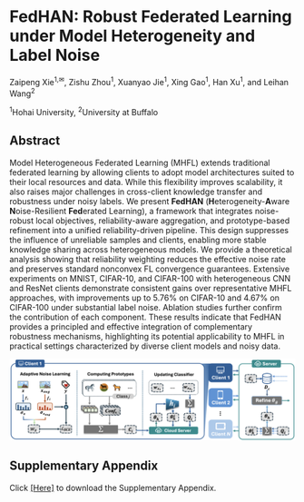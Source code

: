 # FedHAN: Robust Federated Learning under Model Heterogeneity and Label Noise

Zaipeng Xie<sup>1,✉</sup>, Zishu Zhou<sup>1</sup>, Xuanyao Jie<sup>1</sup>, Xing Gao<sup>1</sup>, Han Xu<sup>1</sup>, and Leihan Wang<sup>2</sup>

<sup>1</sup>Hohai University, <sup>2</sup>University at Buffalo

## Abstract

Model Heterogeneous Federated Learning (MHFL) extends traditional federated learning by allowing clients to adopt model architectures suited to their local resources and data. While this flexibility improves scalability, it also raises major challenges in cross-client knowledge transfer and robustness under noisy labels. We present **FedHAN** (**H**eterogeneity-**A**ware **N**oise-Resilient **Fed**erated Learning), a framework that integrates noise-robust local objectives, reliability-aware aggregation, and prototype-based refinement into a unified reliability-driven pipeline. This design suppresses the influence of unreliable samples and clients, enabling more stable knowledge sharing across heterogeneous models. We provide a theoretical analysis showing that reliability weighting reduces the effective noise rate and preserves standard nonconvex FL convergence guarantees. Extensive experiments on MNIST, CIFAR-10, and CIFAR-100 with heterogeneous CNN and ResNet clients demonstrate consistent gains over representative MHFL approaches, with improvements up to 5.76% on CIFAR-10 and 4.67% on CIFAR-100 under substantial label noise. Ablation studies further confirm the contribution of each component. These results indicate that FedHAN provides a principled and effective integration of complementary robustness mechanisms, highlighting its potential applicability to MHFL in practical settings characterized by diverse client models and noisy data.

![FedHAN Framework](fig/overview.png)

## Supplementary Appendix

Click [[Here]](supplementary_appendix.pdf) to download the Supplementary Appendix.
